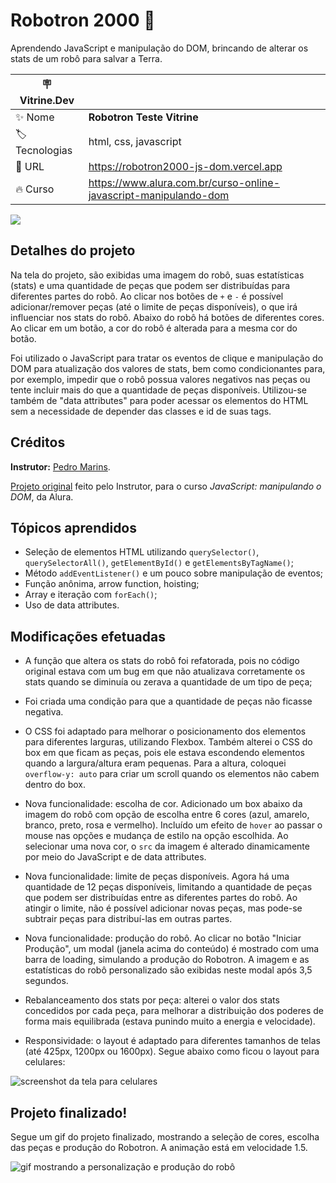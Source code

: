 # Robotron 2000 🤖

Aprendendo JavaScript e manipulação do DOM, brincando de alterar os stats de um robô para salvar a Terra.

| :placard: Vitrine.Dev |     |
| -------------  | --- |
| :sparkles: Nome        | **Robotron Teste Vitrine**
| :label: Tecnologias | html, css, javascript
| :rocket: URL         | https://robotron2000-js-dom.vercel.app
| :fire: Curso     | https://www.alura.com.br/curso-online-javascript-manipulando-dom

<!-- Inserir imagem com a #vitrinedev ao final do link -->
![](https://user-images.githubusercontent.com/19349339/189413262-3c40c6c2-302e-418f-8ed8-16ea79a42dc4.png#vitrinedev)

## Detalhes do projeto

Na tela do projeto, são exibidas uma imagem do robô, suas estatísticas (stats) e uma quantidade de peças que podem ser distribuídas para diferentes partes do robô. Ao clicar nos botões de `+` e `-` é possível adicionar/remover peças (até o limite de peças disponíveis), o que irá influenciar nos stats do robô. Abaixo do robô há botões de diferentes cores. Ao clicar em um botão, a cor do robô é alterada para a mesma cor do botão.

Foi utilizado o JavaScript para tratar os eventos de clique e manipulação do DOM para atualização dos valores de stats, bem como condicionantes para, por exemplo, impedir que o robô possua valores negativos nas peças ou tente incluir mais do que a quantidade de peças disponíveis. Utilizou-se também de "data attributes" para poder acessar os elementos do HTML sem a necessidade de depender das classes e id de suas tags.

## Créditos
**Instrutor:** [Pedro Marins](https://github.com/pedromarins).

[Projeto original](https://github.com/pedromarins/robotron-2000) feito pelo Instrutor, para o curso *JavaScript: manipulando o DOM*, da Alura.

## Tópicos aprendidos
- Seleção de elementos HTML utilizando `querySelector()`, `querySelectorAll()`, `getElementById()` e `getElementsByTagName()`;
- Método `addEventListener()` e um pouco sobre manipulação de eventos;
- Função anônima, arrow function, hoisting;
- Array e iteração com `forEach()`;
- Uso de data attributes.

## Modificações efetuadas
- A função que altera os stats do robô foi refatorada, pois no código original estava com um bug em que não atualizava corretamente os stats quando se diminuía ou zerava a quantidade de um tipo de peça;

- Foi criada uma condição para que a quantidade de peças não ficasse negativa.

- O CSS foi adaptado para melhorar o posicionamento dos elementos para diferentes larguras, utilizando Flexbox. Também alterei o CSS do box em que ficam as peças, pois ele estava escondendo elementos quando a largura/altura eram pequenas. Para a altura, coloquei `overflow-y: auto` para criar um scroll quando os elementos não cabem dentro do box. 

- Nova funcionalidade: escolha de cor. Adicionado um box abaixo da imagem do robô com opção de escolha entre 6 cores (azul, amarelo, branco, preto, rosa e vermelho). Incluído um efeito de `hover` ao passar o mouse nas opções e mudança de estilo na opção escolhida. Ao selecionar uma nova cor, o `src` da imagem é alterado dinamicamente por meio do JavaScript e de data attributes.

- Nova funcionalidade: limite de peças disponíveis. Agora há uma quantidade de 12 peças disponíveis, limitando a quantidade de peças que podem ser distribuídas entre as diferentes partes do robô. Ao atingir o limite, não é possível adicionar novas peças, mas pode-se subtrair peças para distribuí-las em outras partes.  

- Nova funcionalidade: produção do robô. Ao clicar no botão "Iniciar Produção", um modal (janela acima do conteúdo) é mostrado com uma barra de loading, simulando a produção do Robotron. A imagem e as estatísticas do robô personalizado são exibidas neste modal após 3,5 segundos.

- Rebalanceamento dos stats por peça: alterei o valor dos stats concedidos por cada peça, para melhorar a distribuição dos poderes de forma mais equilibrada (estava punindo muito a energia e velocidade).

- Responsividade: o layout é adaptado para diferentes tamanhos de telas (até 425px, 1200px ou 1600px). Segue abaixo como ficou o layout para celulares:

![screenshot da tela para celulares](https://user-images.githubusercontent.com/19349339/190256637-314c9f36-e6a3-42c7-ad55-484c6a7b1400.png)

## Projeto finalizado!

Segue um gif do projeto finalizado, mostrando a seleção de cores, escolha das peças e produção do Robotron. A animação está em velocidade 1.5.

![gif mostrando a personalização e produção do robô](https://user-images.githubusercontent.com/19349339/191568796-e8ac881e-43b2-4c7e-a7e3-fa37b5b223d4.gif)
